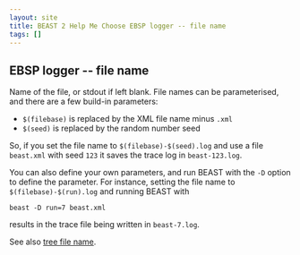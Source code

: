 ```yaml
---
layout: site
title: BEAST 2 Help Me Choose EBSP logger -- file name
tags: []
---
```


## EBSP logger -- file name

Name of the file, or stdout if left blank.
File names can be parameterised, and there are a few build-in parameters: 

* `$(filebase)` is replaced by the XML file name minus `.xml`
* `$(seed)` is replaced by the random number seed

So, if you set the file name to `$(filebase)-$(seed).log` and use a file `beast.xml` with seed `123` it saves the trace log in `beast-123.log`.

You can also define your own parameters, and run BEAST with the `-D` option to define the parameter.
For instance, setting the file name to `$(filebase)-$(run).log` and running BEAST with 

```
beast -D run=7 beast.xml
```

results in the trace file being written in `beast-7.log`.

See also [tree file name](../treefile/fileName/).
